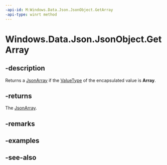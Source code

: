 ----api-id: M:Windows.Data.Json.JsonObject.GetArray
-api-type: winrt method
---<!-- Method syntaxpublic Windows.Data.Json.JsonArray GetArray()--># Windows.Data.Json.JsonObject.GetArray## -descriptionReturns a [JsonArray](jsonarray.md) if the [ValueType](ijsonvalue_valuetype.md) of the encapsulated value is **Array**.## -returnsThe [JsonArray](jsonarray.md).## -remarks## -examples## -see-also